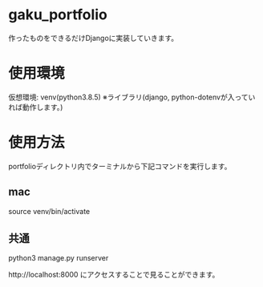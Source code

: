# gaku_portfolio
作ったものをできるだけDjangoに実装していきます。

# 使用環境
仮想環境: venv(python3.8.5)
※ライブラリ(django, python-dotenvが入っていれば動作します。)

# 使用方法
portfolioディレクトリ内でターミナルから下記コマンドを実行します。
 ## mac
 source venv/bin/activate

 ## 共通
 python3 manage.py runserver

http://localhost:8000 にアクセスすることで見ることができます。
